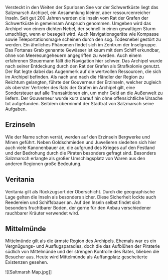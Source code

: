 Versteckt in den Weiten der Spurlosen See vor der Schwertküste liegt das Salzmarsch Archipel, ein Ansammlung kleiner, aber ressourcenreicher Inseln. Seit gut 200 Jahren werden die Inseln vom Rat der Grafen der Schwertküste in gemeinsam Anspruch genommen. Umgeben wird das Archipel von einem dichten Nebel, der schnell in einen gewaltigen Sturm umschlägt, wenn er besegelt wird. Auch Navigationsgeräte wie Kompasse sowie Teleportationsmagie scheinen durch den sog. Todesnebel gestört zu werden. Ein ähnliches Phänomen findet sich im Zentrum der Inselgruppe. Das Fortanas Grab genannte Gewässer ist kaum mit dem Schiff erkundbar, ohne von Meeresungeheuern angegriffen zu werden. Auch einem erfahrenen Steuermann fällt die Navigation hier schwer. Das Archipel wurde nach seiner Entdeckung durch den Rat der Grafen als Strafkolonie genutzt. Der Rat legte dabei das Augenmerk auf die wertvollen Ressourcen, die sich im Archipel befinden. Als nach und nach die Händler der Region zu Reichtum gelangten, führte der Gouverneur der Erzinseln, welcher zugleich als oberster Vertreter des Rats der Grafen im Archipel gilt, eine Sondersteuer auf alle Transaktionen ein, um mehr Geld an die Außenwelt zu liefern. Der Gouverneur wurde kurz darauf hin ohne offensichtliche Ursache tot aufgefunden. Seitdem übernimmt der Stadtrat von Salzmarsch seine Aufgaben.

## Erzinseln
Wie der Name schon verrät, werden auf den Erzinseln Bergwerke und Minen geführt. Neben Goldschmieden und Juwelieren siedelten sich hier auch viele Kanonenbauer an, die aufgrund des Krieges auf den Festland und der Bedrohung durch die Piraten besonders gefragt sind. Besonders Salzmarsch erlangte als großer Umschlagsplatz von Waren aus den anderen Regionen große Bedeutung. 
## Veritania
Veritania  gilt als Rückzugsort der Oberschicht. Durch die geographische Lage gelten die Inseln als besonders sicher. Diese Sicherheit lockte auch Reedereien und Schiffsbauer an. Auf den Inseln selbst findet sich besonders fruchtbarer Boden, der gerne für den Anbau verschiedener rauchbarer Kräuter verwendet wird.
## Mittelmünde
Mittelmünde  gilt als die ärmste Region des Archipels. Ehemals war es ein Vergnügungs- und Ausflugsparadies, doch die das Aufblühen der Piraterie südlich von Mittelmünde und der strengen Kontrolle des Rates, blieben die Besucher aus. Heute wird Mittelmünde als Auffangplatz gescheiterte Existenzen gesehen.


![[Saltmarsh Map.jpg]]
